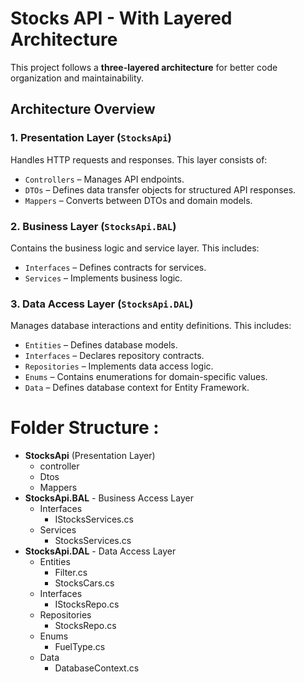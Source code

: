 # **Stocks API - With Layered Architecture**  

This project follows a **three-layered architecture** for better code organization and maintainability.  

## **Architecture Overview**  

### **1. Presentation Layer** (`StocksApi`)  
Handles HTTP requests and responses. This layer consists of:  
- `Controllers` – Manages API endpoints.  
- `DTOs` – Defines data transfer objects for structured API responses.  
- `Mappers` – Converts between DTOs and domain models.  

### **2. Business Layer** (`StocksApi.BAL`)  
Contains the business logic and service layer. This includes:  
- `Interfaces` – Defines contracts for services.  
- `Services` – Implements business logic.  

### **3. Data Access Layer** (`StocksApi.DAL`)  
Manages database interactions and entity definitions. This includes:  
- `Entities` – Defines database models.  
- `Interfaces` – Declares repository contracts.  
- `Repositories` – Implements data access logic.  
- `Enums` – Contains enumerations for domain-specific values.  
- `Data` – Defines database context for Entity Framework.  



# Folder Structure :

- **StocksApi** (Presentation Layer)
    - controller
    - Dtos
    - Mappers
- **StocksApi.BAL** - Business Access Layer
    - Interfaces
        - IStocksServices.cs
    - Services
        - StocksServices.cs
- **StocksApi.DAL** - Data Access Layer
    - Entities
        - Filter.cs
        - StocksCars.cs
    - Interfaces
        - IStocksRepo.cs
    - Repositories
        - StocksRepo.cs
    - Enums
        - FuelType.cs
    - Data
        - DatabaseContext.cs
